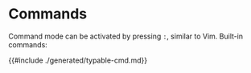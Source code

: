 # Commands

Command mode can be activated by pressing `:`, similar to Vim. Built-in commands:

{{#include ./generated/typable-cmd.md}}
